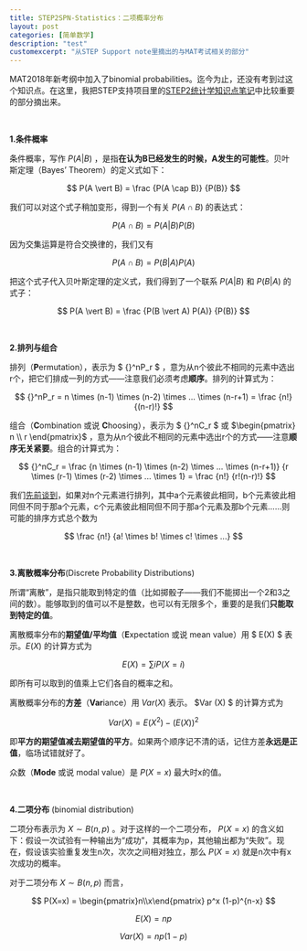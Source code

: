 ```yaml
---
title: STEP2SPN-Statistics：二项概率分布
layout: post
categories: [简单数学]
description: "test"
customexcerpt: "从STEP Support note里摘出的与MAT考试相关的部分"
---
```


MAT2018年新考纲中加入了binomial probabilities。迄今为止，还没有考到过这个知识点。在这里，我把STEP支持项目里的[STEP2统计学知识点笔记](https://maths.org/step/sites/maths.org.step/files/s2s3/Statistics_topic_notes_2019_1.pdf)中比较重要的部分摘出来。

&nbsp;  

__1.条件概率__

条件概率，写作 $P(A \vert B)$ ，是指**在认为B已经发生的时候，A发生的可能性**。贝叶斯定理（Bayes’ Theorem）的定义式如下：

$$ P(A \vert B) = \frac {P(A \cap B)} {P(B)} $$

我们可以对这个式子稍加变形，得到一个有关 $P(A \cap B)$ 的表达式：

$$ P(A \cap B) = P(A \vert B) P(B) $$

因为交集运算是符合交换律的，我们又有

$$ P(A \cap B) = P(B \vert A) P(A) $$

把这个式子代入贝叶斯定理的定义式，我们得到了一个联系 $P(A \vert B)$ 和 $P(B \vert A)$ 的式子：

$$ P(A \vert B) = \frac {P(B \vert A) P(A)} {P(B)} $$

&nbsp;  

__2.排列与组合__

排列（**P**ermutation），表示为 $ {}^nP_r $ ，意为从n个彼此不相同的元素中选出r个，把它们排成一列的方式——注意我们必须考虑**顺序**。排列的计算式为： 

$$ {}^nP_r = n \times (n-1) \times (n-2) \times ... \times (n-r+1) = \frac {n!} {(n-r)!} $$

组合（**C**ombination 或说 **C**hoosing），表示为 $ {}^nC_r $ 或 $\begin{pmatrix} n \\ r \end{pmatrix}$ ，意为从n个彼此不相同的元素中选出r个的方式——注意**顺序无关紧要**。组合的计算式为：

$$ {}^nC_r = \frac {n \times (n-1) \times (n-2) \times ... \times (n-r+1)} {r \times (r-1) \times (r-2) \times ... \times 1} = \frac {n!} {r!(n-r)!} $$

我们[先前谈到](https://amusedlymanthano.github.io/2020/10/30/STEPSPA6.html)，如果对n个元素进行排列，其中a个元素彼此相同，b个元素彼此相同但不同于那a个元素，c个元素彼此相同但不同于那a个元素及那b个元素……则可能的排序方式总个数为

$$ \frac {n!} {a! \times b! \times c! \times ...} $$

&nbsp;  

__3.离散概率分布__(Discrete Probability Distributions)

所谓“离散”，是指只能取到特定的值（比如掷骰子——我们不能掷出一个2和3之间的数）。能够取到的值可以不是整数，也可以有无限多个，重要的是我们**只能取到特定的值**。

离散概率分布的**期望值/平均值**（**E**xpectation 或说 mean value）用 $ E(X) $ 表示。$E(X)$ 的计算方式为

$$ E(X) =  \sum i  P(X=i) $$

即所有可以取到的值乘上它们各自的概率之和。

离散概率分布的**方差**（**Var**iance）用 $Var(X)$ 表示。 $Var (X) $ 的计算方式为

$$ Var (X) = E(X^2) - \left( E(X) \right)^2 $$

即**平方的期望值减去期望值的平方**。如果两个顺序记不清的话，记住方差**永远是正值**，临场试错就好了。

众数（**Mode** 或说 modal value）是 $P(X=x)$ 最大时x的值。

&nbsp;  

__4.二项分布__ (binomial distribution)

二项分布表示为 $X  \sim  B(n,p)$ 。对于这样的一个二项分布， $P(X=x)$ 的含义如下：假设一次试验有一种输出为“成功”，其概率为p，其他输出都为“失败”。现在，假设该实验重复发生n次，次次之间相对独立，那么 $P(X=x)$ 就是n次中有x次成功的概率。

对于二项分布 $X  \sim  B(n,p)$ 而言，

 $$ P(X=x) = \begin{pmatrix}n\\x\end{pmatrix} p^x (1-p)^{n-x} $$ 
 
 $$ E(X) = np $$
 
 $$ Var(X) = np(1-p) $$

 
